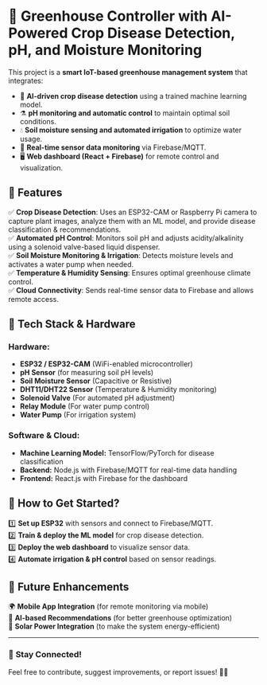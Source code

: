 # 🌱 Greenhouse Controller with AI-Powered Crop Disease Detection, pH, and Moisture Monitoring  

This project is a **smart IoT-based greenhouse management system** that integrates:  

- 🌿 **AI-driven crop disease detection** using a trained machine learning model.  
- ⚗️ **pH monitoring and automatic control** to maintain optimal soil conditions.  
- 💧 **Soil moisture sensing and automated irrigation** to optimize water usage.  
- 📡 **Real-time sensor data monitoring** via Firebase/MQTT.  
- 🖥️ **Web dashboard (React + Firebase)** for remote control and visualization.  

## 🚀 Features  

✅ **Crop Disease Detection**: Uses an ESP32-CAM or Raspberry Pi camera to capture plant images, analyze them with an ML model, and provide disease classification & recommendations.  
✅ **Automated pH Control**: Monitors soil pH and adjusts acidity/alkalinity using a solenoid valve-based liquid dispenser.  
✅ **Soil Moisture Monitoring & Irrigation**: Detects moisture levels and activates a water pump when needed.  
✅ **Temperature & Humidity Sensing**: Ensures optimal greenhouse climate control.  
✅ **Cloud Connectivity**: Sends real-time sensor data to Firebase and allows remote access.  

## 🔧 Tech Stack & Hardware  

### **Hardware:**  
- **ESP32 / ESP32-CAM** (WiFi-enabled microcontroller)  
- **pH Sensor** (for measuring soil pH levels)  
- **Soil Moisture Sensor** (Capacitive or Resistive)  
- **DHT11/DHT22 Sensor** (Temperature & Humidity monitoring)  
- **Solenoid Valve** (For automated pH adjustment)  
- **Relay Module** (For water pump control)  
- **Water Pump** (For irrigation system)  

### **Software & Cloud:**  
- **Machine Learning Model:** TensorFlow/PyTorch for disease classification  
- **Backend:** Node.js with Firebase/MQTT for real-time data handling  
- **Frontend:** React.js with Firebase for the dashboard  

## 🚀 How to Get Started?  

1️⃣ **Set up ESP32** with sensors and connect to Firebase/MQTT.  
2️⃣ **Train & deploy the ML model** for crop disease detection.  
3️⃣ **Deploy the web dashboard** to visualize sensor data.  
4️⃣ **Automate irrigation & pH control** based on sensor readings.  

## 📌 Future Enhancements  

🌍 **Mobile App Integration** (for remote monitoring via mobile)  
🤖 **AI-based Recommendations** (for better greenhouse optimization)  
🔋 **Solar Power Integration** (to make the system energy-efficient)  

---

### 🔗 **Stay Connected!**  
Feel free to contribute, suggest improvements, or report issues! 🚀🌿  
